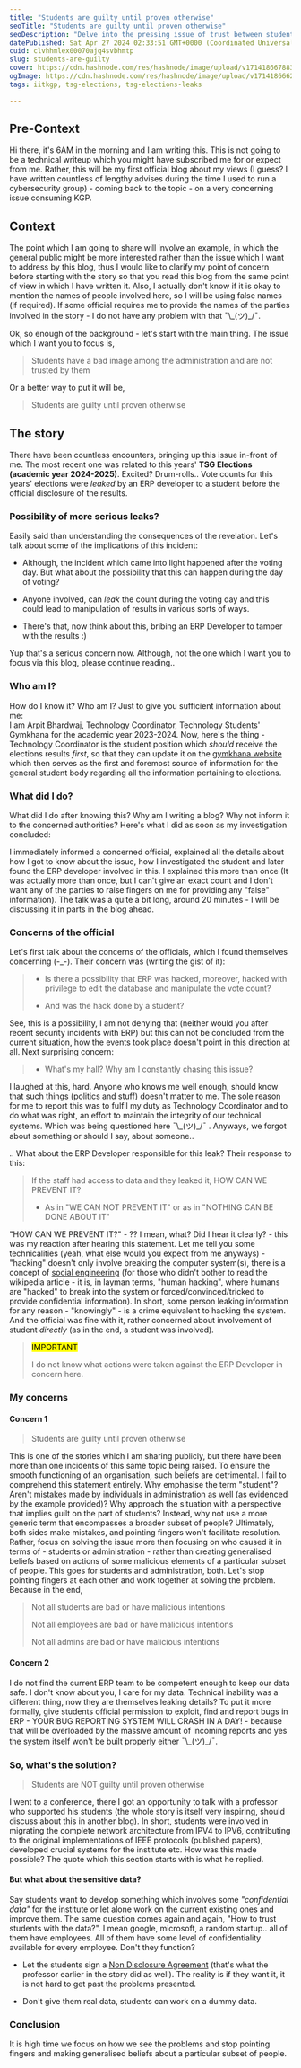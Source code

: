 ```yaml
---
title: "Students are guilty until proven otherwise"
seoTitle: "Students are guilty until proven otherwise"
seoDescription: "Delve into the pressing issue of trust between students and administration at IITKGP, uncovering a recent incident involving leaked TSG election results."
datePublished: Sat Apr 27 2024 02:33:51 GMT+0000 (Coordinated Universal Time)
cuid: clvhhmlex00070ajq4svbhmtp
slug: students-are-guilty
cover: https://cdn.hashnode.com/res/hashnode/image/upload/v1714186678831/0f3ad5a2-f4e1-4f35-84ca-da66aeb3e71c.jpeg
ogImage: https://cdn.hashnode.com/res/hashnode/image/upload/v1714186662942/78ae4083-94c8-4e2c-86ce-4090a93882e6.jpeg
tags: iitkgp, tsg-elections, tsg-elections-leaks

---
```


## Pre-Context

Hi there, it's 6AM in the morning and I am writing this. This is not going to be a technical writeup which you might have subscribed me for or expect from me. Rather, this will be my first official blog about my views (I guess? I have written countless of lengthy advises during the time I used to run a cybersecurity group) - coming back to the topic - on a very concerning issue consuming KGP.

## Context

The point which I am going to share will involve an example, in which the general public might be more interested rather than the issue which I want to address by this blog, thus I would like to clarify my point of concern before starting with the story so that you read this blog from the same point of view in which I have written it. Also, I actually don't know if it is okay to mention the names of people involved here, so I will be using false names (if required). If some official requires me to provide the names of the parties involved in the story - I do not have any problem with that ¯\\\_(ツ)\_/¯.

Ok, so enough of the background - let's start with the main thing. The issue which I want you to focus is,

> Students have a bad image among the administration and are not trusted by them

Or a better way to put it will be,

> Students are guilty until proven otherwise

## The story

There have been countless encounters, bringing up this issue in-front of me. The most recent one was related to this years' **TSG Elections (academic year 2024-2025)**. Excited? Drum-rolls.. Vote counts for this years' elections were *leaked* by an ERP developer to a student before the official disclosure of the results.

### Possibility of more serious leaks?

Easily said than understanding the consequences of the revelation. Let's talk about some of the implications of this incident:

* Although, the incident which came into light happened after the voting day. But what about the possibility that this can happen during the day of voting?
    
* Anyone involved, can *leak* the count during the voting day and this could lead to manipulation of results in various sorts of ways.
    
* There's that, now think about this, bribing an ERP Developer to tamper with the results :)
    

Yup that's a serious concern now. Although, not the one which I want you to focus via this blog, please continue reading..

### Who am I?

How do I know it? Who am I? Just to give you sufficient information about me:  
I am Arpit Bhardwaj, Technology Coordinator, Technology Students' Gymkhana for the academic year 2023-2024. Now, here's the thing - Technology Coordinator is the student position which *should* receive the elections results *first*, so that they can update it on the [gymkhana website](https://gymkhana.iitkgp.ac.in) which then serves as the first and foremost source of information for the general student body regarding all the information pertaining to elections.

### What did I do?

What did I do after knowing this? Why am I writing a blog? Why not inform it to the concerned authorities? Here's what I did as soon as my investigation concluded:

I immediately informed a concerned official, explained all the details about how I got to know about the issue, how I investigated the student and later found the ERP developer involved in this. I explained this more than once (It was actually more than once, but I can't give an exact count and I don't want any of the parties to raise fingers on me for providing any "false" information). The talk was a quite a bit long, around 20 minutes - I will be discussing it in parts in the blog ahead.

### Concerns of the official

Let's first talk about the concerns of the officials, which I found themselves concerning (-\_-). Their concern was (writing the gist of it):

> * Is there a possibility that ERP was hacked, moreover, hacked with privilege to edit the database and manipulate the vote count?
>     
> * And was the hack done by a student?
>     

See, this is a possibility, I am not denying that (neither would you after recent security incidents with ERP) but this can not be concluded from the current situation, how the events took place doesn't point in this direction at all. Next surprising concern:

> * What's my hall? Why am I constantly chasing this issue?
>     

I laughed at this, hard. Anyone who knows me well enough, should know that such things (politics and stuff) doesn't matter to me. The sole reason for me to report this was to fulfil my duty as Technology Coordinator and to do what was right, an effort to maintain the integrity of our technical systems. Which was being questioned here ¯\\\_(ツ)\_/¯ . Anyways, we forgot about something or should I say, about someone..

.. What about the ERP Developer responsible for this leak? Their response to this:

> If the staff had access to data and they leaked it, HOW CAN WE PREVENT IT?
> 
> * As in "WE CAN NOT PREVENT IT" or as in "NOTHING CAN BE DONE ABOUT IT"
>     

"HOW CAN WE PREVENT IT?" - ?? I mean, what? Did I hear it clearly? - this was my reaction after hearing this statement. Let me tell you some technicalities (yeah, what else would you expect from me anyways) - "hacking" doesn't only involve breaking the computer system(s), there is a concept of [social engineering](https://en.wikipedia.org/wiki/Social_engineering_(security)) (for those who didn't bother to read the wikipedia article - it is, in layman terms, "human hacking", where humans are "hacked" to break into the system or forced/convinced/tricked to provide confidential information). In short, some person leaking information for any reason - "knowingly" - is a crime equivalent to hacking the system. And the official was fine with it, rather concerned about involvement of student *directly* (as in the end, a student was involved).

> <mark>IMPORTANT</mark>
> 
> I do not know what actions were taken against the ERP Developer in concern here.

### My concerns

#### Concern 1

> Students are guilty until proven otherwise

This is one of the stories which I am sharing publicly, but there have been more than one incidents of this same topic being raised. To ensure the smooth functioning of an organisation, such beliefs are detrimental. I fail to comprehend this statement entirely. Why emphasise the term "student"? Aren't mistakes made by individuals in administration as well (as evidenced by the example provided)? Why approach the situation with a perspective that implies guilt on the part of students? Instead, why not use a more generic term that encompasses a broader subset of people? Ultimately, both sides make mistakes, and pointing fingers won't facilitate resolution. Rather, focus on solving the issue more than focusing on who caused it in terms of - students or administration - rather than creating generalised beliefs based on actions of some malicious elements of a particular subset of people. This goes for students and administration, both. Let's stop pointing fingers at each other and work together at solving the problem. Because in the end,

> Not all students are bad or have malicious intentions
> 
> Not all employees are bad or have malicious intentions
> 
> Not all admins are bad or have malicious intentions

#### Concern 2

I do not find the current ERP team to be competent enough to keep our data safe. I don't know about you, I care for my data. Technical inability was a different thing, now they are themselves leaking details? To put it more formally, give students official permission to exploit, find and report bugs in ERP - YOUR BUG REPORTING SYSTEM WILL CRASH IN A DAY! - because that will be overloaded by the massive amount of incoming reports and yes the system itself won't be built properly either ¯\\\_(ツ)\_/¯.

### So, what's the solution?

> Students are NOT guilty until proven otherwise

I went to a conference, there I got an opportunity to talk with a professor who supported his students (the whole story is itself very inspiring, should discuss about this in another blog). In short, students were involved in migrating the complete network architecture from IPV4 to IPV6, contributing to the original implementations of IEEE protocols (published papers), developed crucial systems for the institute etc. How was this made possible? The quote which this section starts with is what he replied.

#### But what about the sensitive data?

Say students want to develop something which involves some *"confidential data"* for the institute or let alone work on the current existing ones and improve them. The same question comes again and again, "How to trust students with the data?". I mean google, microsoft, a random startup.. all of them have employees. All of them have some level of confidentiality available for every employee. Don't they function?

* Let the students sign a [Non Disclosure Agreement](https://en.wikipedia.org/wiki/Non-disclosure_agreement) (that's what the professor earlier in the story did as well). The reality is if they want it, it is not hard to get past the problems presented.
    
* Don't give them real data, students can work on a dummy data.
    

### Conclusion

It is high time we focus on how we see the problems and stop pointing fingers and making generalised beliefs about a particular subset of people.